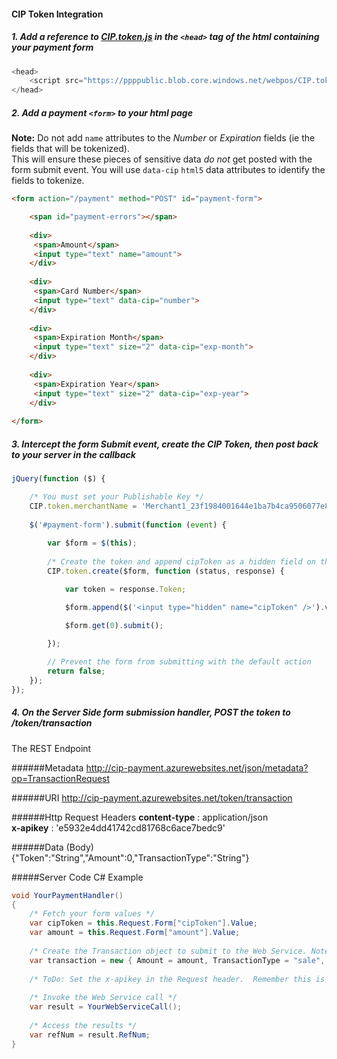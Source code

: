 <h4>CIP Token Integration</h4>

##### 1.  Add a reference to <a href="https://ppppublic.blob.core.windows.net/webpos/CIP.token.js">CIP.token.js</a> in the ```<head>``` tag of the html containing your payment form
```javascript
<head>
    <script src="https://ppppublic.blob.core.windows.net/webpos/CIP.token.js"></script>
</head>
```

##### 2.  Add a payment ```<form>``` to your html page

**Note:** Do not add ```name``` attributes to the *Number* or *Expiration* fields (ie the fields that will be tokenized).  
This will ensure these pieces of sensitive data *do not* get posted with the form submit event.  You will use ```data-cip``` ```html5``` data attributes to identify the fields to tokenize.
```HTML
<form action="/payment" method="POST" id="payment-form">

    <span id="payment-errors"></span>
    
    <div>
     <span>Amount</span>
     <input type="text" name="amount">
    </div>
    
    <div>
     <span>Card Number</span>
     <input type="text" data-cip="number">
    </div>
    
    <div>
     <span>Expiration Month</span>
     <input type="text" size="2" data-cip="exp-month">
    </div>
    
    <div>
     <span>Expiration Year</span>
     <input type="text" size="2" data-cip="exp-year">
    </div>
    
</form>
```

##### 3.  Intercept the form Submit event, create the CIP Token, then post back to your server in the callback
```Javascript
jQuery(function ($) {

    /* You must set your Publishable Key */
    CIP.token.merchantName = 'Merchant1_23f1984001644e1ba7b4ca9506077e81';
    
    $('#payment-form').submit(function (event) {
    
        var $form = $(this);
       
        /* Create the token and append cipToken as a hidden field on the callback */ 
        CIP.token.create($form, function (status, response) {

            var token = response.Token;

            $form.append($('<input type="hidden" name="cipToken" />').val(token));

            $form.get(0).submit();

        });
        
        // Prevent the form from submitting with the default action
        return false;
    });
});
```

##### 4. On the Server Side form submission handler, POST the token to /token/transaction
The REST Endpoint

######Metadata 
http://cip-payment.azurewebsites.net/json/metadata?op=TransactionRequest

######URI
http://cip-payment.azurewebsites.net/token/transaction

######Http Request Headers
**content-type** : application/json<br/>
**x-apikey** : 'e5932e4dd41742cd81768c6ace7bedc9'

######Data (Body)
{"Token":"String","Amount":0,"TransactionType":"String"}

#####Server Code C# Example
```C#
void YourPaymentHandler()
{
    /* Fetch your form values */
    var cipToken = this.Request.Form["cipToken"].Value;
    var amount = this.Request.Form["amount"].Value;
    
    /* Create the Transaction object to submit to the Web Service. Note TransactionType must be "sale". */
    var transaction = new { Amount = amount, TransactionType = "sale", Token = cipToken };
    
    /* ToDo: Set the x-apikey in the Request header.  Remember this is your Private Key. */
    
    /* Invoke the Web Service call */
    var result = YourWebServiceCall();
    
    /* Access the results */
    var refNum = result.RefNum;
}

```
